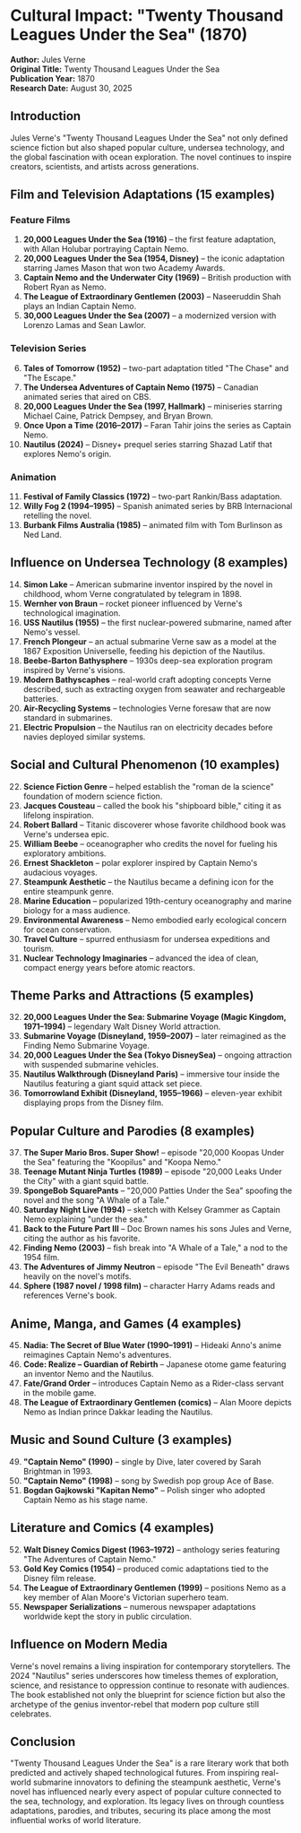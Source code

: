 # Cultural Impact: "Twenty Thousand Leagues Under the Sea" (1870)

**Author:** Jules Verne  
**Original Title:** Twenty Thousand Leagues Under the Sea  
**Publication Year:** 1870  
**Research Date:** August 30, 2025

## Introduction

Jules Verne's "Twenty Thousand Leagues Under the Sea" not only defined science fiction but also shaped popular culture, undersea technology, and the global fascination with ocean exploration. The novel continues to inspire creators, scientists, and artists across generations.

## Film and Television Adaptations (15 examples)

### Feature Films
1. **20,000 Leagues Under the Sea (1916)** – the first feature adaptation, with Allan Holubar portraying Captain Nemo.
2. **20,000 Leagues Under the Sea (1954, Disney)** – the iconic adaptation starring James Mason that won two Academy Awards.
3. **Captain Nemo and the Underwater City (1969)** – British production with Robert Ryan as Nemo.
4. **The League of Extraordinary Gentlemen (2003)** – Naseeruddin Shah plays an Indian Captain Nemo.
5. **30,000 Leagues Under the Sea (2007)** – a modernized version with Lorenzo Lamas and Sean Lawlor.

### Television Series
6. **Tales of Tomorrow (1952)** – two-part adaptation titled "The Chase" and "The Escape."
7. **The Undersea Adventures of Captain Nemo (1975)** – Canadian animated series that aired on CBS.
8. **20,000 Leagues Under the Sea (1997, Hallmark)** – miniseries starring Michael Caine, Patrick Dempsey, and Bryan Brown.
9. **Once Upon a Time (2016–2017)** – Faran Tahir joins the series as Captain Nemo.
10. **Nautilus (2024)** – Disney+ prequel series starring Shazad Latif that explores Nemo's origin.

### Animation
11. **Festival of Family Classics (1972)** – two-part Rankin/Bass adaptation.
12. **Willy Fog 2 (1994–1995)** – Spanish animated series by BRB Internacional retelling the novel.
13. **Burbank Films Australia (1985)** – animated film with Tom Burlinson as Ned Land.

## Influence on Undersea Technology (8 examples)

14. **Simon Lake** – American submarine inventor inspired by the novel in childhood, whom Verne congratulated by telegram in 1898.
15. **Wernher von Braun** – rocket pioneer influenced by Verne's technological imagination.
16. **USS Nautilus (1955)** – the first nuclear-powered submarine, named after Nemo's vessel.
17. **French Plongeur** – an actual submarine Verne saw as a model at the 1867 Exposition Universelle, feeding his depiction of the Nautilus.
18. **Beebe-Barton Bathysphere** – 1930s deep-sea exploration program inspired by Verne's visions.
19. **Modern Bathyscaphes** – real-world craft adopting concepts Verne described, such as extracting oxygen from seawater and rechargeable batteries.
20. **Air-Recycling Systems** – technologies Verne foresaw that are now standard in submarines.
21. **Electric Propulsion** – the Nautilus ran on electricity decades before navies deployed similar systems.

## Social and Cultural Phenomenon (10 examples)

22. **Science Fiction Genre** – helped establish the "roman de la science" foundation of modern science fiction.
23. **Jacques Cousteau** – called the book his "shipboard bible," citing it as lifelong inspiration.
24. **Robert Ballard** – Titanic discoverer whose favorite childhood book was Verne's undersea epic.
25. **William Beebe** – oceanographer who credits the novel for fueling his exploratory ambitions.
26. **Ernest Shackleton** – polar explorer inspired by Captain Nemo's audacious voyages.
27. **Steampunk Aesthetic** – the Nautilus became a defining icon for the entire steampunk genre.
28. **Marine Education** – popularized 19th-century oceanography and marine biology for a mass audience.
29. **Environmental Awareness** – Nemo embodied early ecological concern for ocean conservation.
30. **Travel Culture** – spurred enthusiasm for undersea expeditions and tourism.
31. **Nuclear Technology Imaginaries** – advanced the idea of clean, compact energy years before atomic reactors.

## Theme Parks and Attractions (5 examples)

32. **20,000 Leagues Under the Sea: Submarine Voyage (Magic Kingdom, 1971–1994)** – legendary Walt Disney World attraction.
33. **Submarine Voyage (Disneyland, 1959–2007)** – later reimagined as the Finding Nemo Submarine Voyage.
34. **20,000 Leagues Under the Sea (Tokyo DisneySea)** – ongoing attraction with suspended submarine vehicles.
35. **Nautilus Walkthrough (Disneyland Paris)** – immersive tour inside the Nautilus featuring a giant squid attack set piece.
36. **Tomorrowland Exhibit (Disneyland, 1955–1966)** – eleven-year exhibit displaying props from the Disney film.

## Popular Culture and Parodies (8 examples)

37. **The Super Mario Bros. Super Show!** – episode "20,000 Koopas Under the Sea" featuring the "Koopilus" and "Koopa Nemo."
38. **Teenage Mutant Ninja Turtles (1989)** – episode "20,000 Leaks Under the City" with a giant squid battle.
39. **SpongeBob SquarePants** – "20,000 Patties Under the Sea" spoofing the novel and the song "A Whale of a Tale."
40. **Saturday Night Live (1994)** – sketch with Kelsey Grammer as Captain Nemo explaining "under the sea." 
41. **Back to the Future Part III** – Doc Brown names his sons Jules and Verne, citing the author as his favorite.
42. **Finding Nemo (2003)** – fish break into "A Whale of a Tale," a nod to the 1954 film.
43. **The Adventures of Jimmy Neutron** – episode "The Evil Beneath" draws heavily on the novel's motifs.
44. **Sphere (1987 novel / 1998 film)** – character Harry Adams reads and references Verne's book.

## Anime, Manga, and Games (4 examples)

45. **Nadia: The Secret of Blue Water (1990–1991)** – Hideaki Anno's anime reimagines Captain Nemo's adventures.
46. **Code: Realize – Guardian of Rebirth** – Japanese otome game featuring an inventor Nemo and the Nautilus.
47. **Fate/Grand Order** – introduces Captain Nemo as a Rider-class servant in the mobile game.
48. **The League of Extraordinary Gentlemen (comics)** – Alan Moore depicts Nemo as Indian prince Dakkar leading the Nautilus.

## Music and Sound Culture (3 examples)

49. **"Captain Nemo" (1990)** – single by Dive, later covered by Sarah Brightman in 1993.
50. **"Captain Nemo" (1998)** – song by Swedish pop group Ace of Base.
51. **Bogdan Gajkowski "Kapitan Nemo"** – Polish singer who adopted Captain Nemo as his stage name.

## Literature and Comics (4 examples)

52. **Walt Disney Comics Digest (1963–1972)** – anthology series featuring "The Adventures of Captain Nemo."
53. **Gold Key Comics (1954)** – produced comic adaptations tied to the Disney film release.
54. **The League of Extraordinary Gentlemen (1999)** – positions Nemo as a key member of Alan Moore's Victorian superhero team.
55. **Newspaper Serializations** – numerous newspaper adaptations worldwide kept the story in public circulation.

## Influence on Modern Media

Verne's novel remains a living inspiration for contemporary storytellers. The 2024 "Nautilus" series underscores how timeless themes of exploration, science, and resistance to oppression continue to resonate with audiences. The book established not only the blueprint for science fiction but also the archetype of the genius inventor-rebel that modern pop culture still celebrates.

## Conclusion

"Twenty Thousand Leagues Under the Sea" is a rare literary work that both predicted and actively shaped technological futures. From inspiring real-world submarine innovators to defining the steampunk aesthetic, Verne's novel has influenced nearly every aspect of popular culture connected to the sea, technology, and exploration. Its legacy lives on through countless adaptations, parodies, and tributes, securing its place among the most influential works of world literature.
